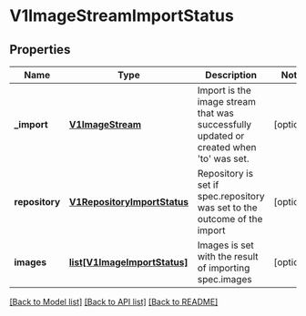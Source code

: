 # V1ImageStreamImportStatus

## Properties
Name | Type | Description | Notes
------------ | ------------- | ------------- | -------------
**_import** | [**V1ImageStream**](V1ImageStream.md) | Import is the image stream that was successfully updated or created when &#39;to&#39; was set. | [optional] 
**repository** | [**V1RepositoryImportStatus**](V1RepositoryImportStatus.md) | Repository is set if spec.repository was set to the outcome of the import | [optional] 
**images** | [**list[V1ImageImportStatus]**](V1ImageImportStatus.md) | Images is set with the result of importing spec.images | [optional] 

[[Back to Model list]](../README.md#documentation-for-models) [[Back to API list]](../README.md#documentation-for-api-endpoints) [[Back to README]](../README.md)



